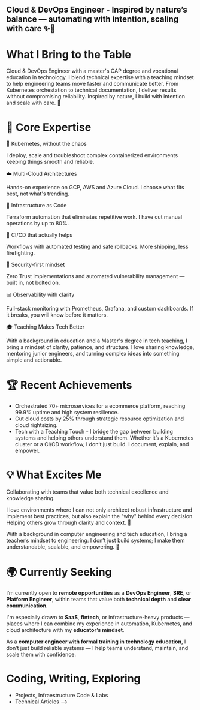 ## Cloud & DevOps Engineer - Inspired by nature’s balance — automating with intention, scaling with care ✨🌱

# What I Bring to the Table

Cloud & DevOps Engineer with a master's CAP degree and vocational education in technology. I blend technical expertise with a teaching mindset to help engineering teams move faster and communicate better. From Kubernetes orchestation to technical documentation, I deliver results without compromising reliability. Inspired by nature, I build with intention and scale with care. 🤲

# 🔧 Core Expertise

🐳 Kubernetes, without the chaos

I deploy, scale and troubleshoot complex containerized environments keeping things smooth and reliable.

☁️ Multi-Cloud Architectures

Hands-on experience on GCP, AWS and Azure Cloud. I choose what fits best, not what's trending.

🔁 Infrastructure as Code

Terraform automation that eliminates repetitive work. I have cut manual operations by up to 80%.

🚀 CI/CD that actually helps

Workflows with automated testing and safe rollbacks. More shipping, less firefighting.

🔐 Security-first mindset

Zero Trust implementations and automated vulnerability management — built in, not bolted on.

📊 Observability with clarity

Full-stack monitoring with Prometheus, Grafana, and custom dashboards. If it breaks, you will know before it matters.

🎓 Teaching Makes Tech Better

With a background in education and a Master's degree in tech teaching, I bring a mindset of clarity, patience, and structure. I love sharing knowledge, mentoring junior engineers, and turning complex ideas into something simple and actionable.

# 🏆 Recent Achievements

* Orchestrated 70+ microservices for a ecommerce platform, reaching 99.9% uptime and high system resilience.
* Cut cloud costs by 25% through strategic resource optimization and cloud rightsizing.
* Tech with a Teaching Touch - I bridge the gap between building systems and helping others understand them. Whether it’s a Kubernetes cluster or a CI/CD workflow, I don’t just build. I document, explain, and empower.

# 💡 What Excites Me

Collaborating with teams that value both technical excellence and knowledge sharing.

I love environments where I can not only architect robust infrastructure and implement best practices, but also explain the "why" behind every decision. Helping others grow through clarity and context. 🤝

With a background in computer engineering and tech education, I bring a teacher’s mindset to engineering: I don’t just build systems; I make them understandable, scalable, and empowering. 💪

# 🌍 Currently Seeking

I’m currently open to **remote opportunities** as a **DevOps Engineer**, **SRE**, or **Platform Engineer**, within teams that value both **technical depth** and **clear communication**.

I'm especially drawn to **SaaS**, **fintech**, or infrastructure-heavy products — places where I can combine my experience in automation, Kubernetes, and cloud architecture with my **educator’s mindset**.

As a **computer engineer with formal training in technology education**, I don’t just build reliable systems — I help teams understand, maintain, and scale them with confidence.

# Coding, Writing, Exploring 

* Projects, Infraestructure Code & Labs
* Technical Articles --> 
<!-- 

* Created educational DevOps content that helped 50K+ engineers understand and apply modern practices — combining technical clarity with a teacher’s mindset.
* Mentored junior developers and cross-functional teams, making complex concepts accessible thanks to my background in computer science education. 

-->

<!--
**Julia15Lop/Julia15Lop** is a ✨ _special_ ✨ repository because its `README.md` (this file) appears on your GitHub profile.

Here are some ideas to get you started:

- 🔭 I’m currently working on ...
- 🌱 I’m currently learning ...
- 👯 I’m looking to collaborate on ...
- 🤔 I’m looking for help with ...
- 💬 Ask me about ...
- 📫 How to reach me: ...
- 😄 Pronouns: ...
- ⚡ Fun fact: ...
-->
